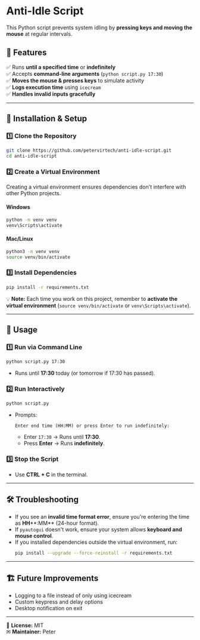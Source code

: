 # Anti-Idle Script

This Python script prevents system idling by **pressing keys and moving the mouse** at regular intervals.

## 📌 Features

✅ Runs **until a specified time** or **indefinitely**\
✅ Accepts **command-line arguments** (`python script.py 17:30`)\
✅ **Moves the mouse & presses keys** to simulate activity\
✅ **Logs execution time** using `icecream`\
✅ **Handles invalid inputs gracefully**

---

## 🚀 Installation & Setup

### **1️⃣ Clone the Repository**

```bash
git clone https://github.com/petervirtech/anti-idle-script.git
cd anti-idle-script
```

### **2️⃣ Create a Virtual Environment**

Creating a virtual environment ensures dependencies don't interfere with other Python projects.

#### **Windows**

```bash
python -m venv venv
venv\Scripts\activate
```

#### **Mac/Linux**

```bash
python3 -m venv venv
source venv/bin/activate
```

### **3️⃣ Install Dependencies**

```bash
pip install -r requirements.txt
```

💡 **Note:** Each time you work on this project, remember to **activate the virtual environment** (`source venv/bin/activate` or `venv\Scripts\activate`).

---

## 📝 Usage

### **1️⃣ Run via Command Line**

```bash
python script.py 17:30
```

- Runs until **17:30** today (or tomorrow if 17:30 has passed).

### **2️⃣ Run Interactively**

```bash
python script.py
```

- Prompts:
  ```
  Enter end time (HH:MM) or press Enter to run indefinitely:
  ```
  - Enter `17:30` → Runs until **17:30**.
  - Press **Enter** → Runs **indefinitely**.

### **3️⃣ Stop the Script**

- Use **CTRL + C** in the terminal.

---

## 🛠 Troubleshooting

- If you see an **invalid time format error**, ensure you're entering the time as **HH****:MM** (24-hour format).
- If `pyautogui` doesn't work, ensure your system allows **keyboard and mouse control**.
- If you installed dependencies outside the virtual environment, run:
  ```bash
  pip install --upgrade --force-reinstall -r requirements.txt
  ```

---

## 🏗 Future Improvements

- Logging to a file instead of only using icecream
- Custom keypress and delay options
- Desktop notification on exit
---

📜 **License:** MIT\
✉ **Maintainer:** Peter

